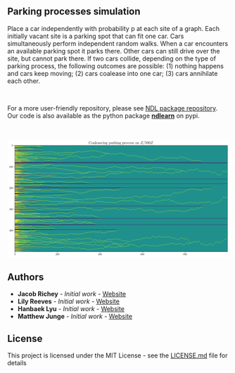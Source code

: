 ## Parking processes simulation 

Place a car independently with probability p at each site of a graph. Each initially vacant site is a parking spot that can fit one car. Cars simultaneously perform independent random walks. When a car encounters an available parking spot it parks there. Other cars can still drive over the site, but cannot park there. If two cars collide, depending on the type of parking process, the following outcomes are possible: (1) nothing happens and cars keep moving; (2) cars coalease into one car; (3) cars annihilate each other. 

&nbsp;

For a more user-friendly repository, please see [NDL package repository](https://github.com/jvendrow/Network-Dictionary-Learning).\
Our code is also available as the python package [**ndlearn**](https://pypi.org/project/ndlearn/) on pypi.

&nbsp;

![](Figures/CP_ex1.png)

## Authors

* **Jacob Richey** - *Initial work* - [Website](https://personal.math.ubc.ca/~jfrichey/)
* **Lily Reeves** - *Initial work* - [Website](https://www.cam.cornell.edu/research/grad-students/lily-reeves)
* **Hanbaek Lyu** - *Initial work* - [Website](https://hanbaeklyu.com)
* **Matthew Junge** - *Initial work* - [Website](https://www.mathjunge.com)

## License

This project is licensed under the MIT License - see the [LICENSE.md](LICENSE.md) file for details

